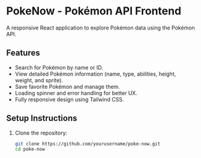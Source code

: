 # PokeNow - Pokémon API Frontend

A responsive React application to explore Pokémon data using the Pokémon API.

## Features

- Search for Pokémon by name or ID.
- View detailed Pokémon information (name, type, abilities, height, weight, and sprite).
- Save favorite Pokémon and manage them.
- Loading spinner and error handling for better UX.
- Fully responsive design using Tailwind CSS.

## Setup Instructions

1. Clone the repository:
   ```bash
   git clone https://github.com/yourusername/poke-now.git
   cd poke-now
   ```
